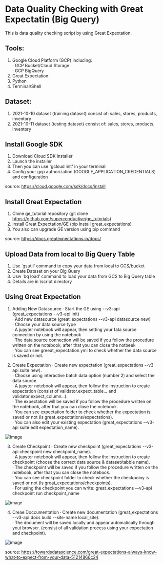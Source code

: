 # Data Quality Checking with Great Expectatin (Big Query)

This is data quality checking script by using Great Expextation.

## Tools:
1. Google Cloud Platform (GCP) including: <br />
  · GCP Bucket/Cloud Storage <br />
  · GCP BigQuery <br />
2. Great Expectation
4. Python
5. Terminal/Shell


## Dataset:
1. 2021-10-10 dataset (training dataset) consist of: sales, stores, products, inventory
2. 2021-10-11 dataset (testing dataset) consist of: sales, stores, products, inventory

## Install Google SDK
1. Download Cloud SDK installer
2. Launch the installer
3. Then you can use 'gcloud init' in your terminal 
4. Config your gcp authorization (GOOGLE_APPLICATION_CREDENTIALS) and configuration

source: https://cloud.google.com/sdk/docs/install

## Install Great Expectation
1. Clone ge_tutorial repository (git clone https://github.com/superconductive/ge_tutorials)
2. Install Great Expectation/GE (pip install great_expectations)
3. You also can upgrade GE version using pip command

source: https://docs.greatexpectations.io/docs/

## Upload Data from local to Big Query Table
1. Use 'gsutil' command to copy your data from local to GCS/bucket
2. Create Dataset on your Big Query
3. Usw 'bq load' command to load your data from GCS to Big Query table
4. Details are in \script directory

## Using Great Expectation
1. Adding New Datasource
   · Start the GE using --v3-api (great_expectations --v3-api init) <br />
   · Add new datasource (great_expectations --v3-api datasource new) <br />
   · Choose your data source type <br />
   · A jupyter notebook will appear, then setting your fata source connection by using the notebook <br />
   · The data source connection will be saved if you follow the procedure written on the notebook, after that you can close the notbeek <br />
   · You can see greeat_expectation.yml to check whether the data source is saved or not.  
  
2. Create Expectation
   · Create new expectation (great_expectations --v3-api suite new). <br />
   · Choose using interactive batch data option (number 2) and select the data source. <br />
   · A jupyter notebook will appear, then follow the instruction to create expectation (consist of validator.expect_table... and validator.expect_column...). <br />
   · The expectation will be saved if you follow the procedure written on the notebook, after that you can close the notebook. <br />
   · You can see expectation folder to check whether the expectation is saved or not (ls great_expectations/expectations). <br />
   · You can also edit your existing expectation (great_expectations --v3-api suite edit expectation_name).

![image](https://user-images.githubusercontent.com/18484807/142793554-67e87363-b250-4759-8f73-6166cc8f448a.png)


3. Create Checkpoint
   · Create new checkpoint (great_expectations --v3-api checkpoint new checkpoint_name). <br />
   · A jupyter notebook will appear, then follow the instruction to create checkpoint (choose the correct data source & dataset/tabble name). <br />
   · The checkpoint will be saved if you follow the procedure written on the notebook, after that you can close the notebook. <br />
   · You can see checkpoint folder to check whether the checkpoiny is saved or not (ls great_expectations/checkpoints). <br />
   · For using the checkpoint you can write: great_expectations --v3-api checkpoint run checkpoint_name

![image](https://user-images.githubusercontent.com/18484807/142793601-b8bd41b5-6f58-427a-8da6-860eded93b78.png)

4. Creae Doccumentation
   · Create new documentation (great_expectations --v3-api docs build --site-name local_site). <br />
   · The document will be saved locally and appear automatically through yout browser. (consist of all validation process using your expectation and checkpoint).
   
![image](https://user-images.githubusercontent.com/18484807/142793628-ea960bdc-6d53-4384-b89d-4569957bbbd2.png)

source: https://towardsdatascience.com/great-expectations-always-know-what-to-expect-from-your-data-51214866c24 

